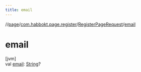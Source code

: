 ```yaml
---
title: email
---
```

//[page](../../../index.html)/[com.habbokt.page.register](../index.html)/[RegisterPageRequest](index.html)/[email](email.html)



# email



[jvm]\
val [email](email.html): [String](https://kotlinlang.org/api/latest/jvm/stdlib/kotlin/-string/index.html)?




